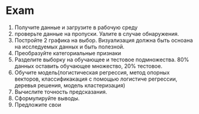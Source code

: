 # Exam
1. Получите данные и загрузите в рабочую среду
2. проверьте данные на пропуски. Уалите в случае обнаружения.
3. Постройте 2 графика на выбор. Визуализация должна быть осноана на исследуемых данных и быть полезной.
4. Преобразуйте категориальные признаки
5. Разделите выборку на обучающее и тестовое подмножества. 80% данных оставить обучающее множество, 20% тестовое.
6. Обучите модель(логистическая регрессия, метод опорных векторов, классификакация с помощью логистиче регрессии, деревья решения, модель кластеризация)
7. Вычислите точность предсказания.
8. Сформулируйте выводы.
9. Предложите свои
